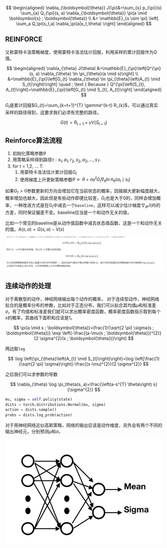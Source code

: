 $$
\begin{aligned}
\nabla_{\boldsymbol{\theta}} J(\pi)&=\sum_{s} p_{\pi}(s) \sum_{a} Q_{\pi}(s, a) \nabla_{\boldsymbol{\theta}} \pi(a \mid \boldsymbol{s} ; \boldsymbol{\theta}) \\
&= \mathbb{E}_{s \sim \pi} \left[ \sum_a Q_\pi(s_t,a) \nabla_\pi(a|s_t,\theta) \right]
\end{aligned}
$$

## REINFORCE

又称蒙特卡洛策略梯度，使用蒙特卡洛法估计回报，利用采样的累计回报作为$Q$值。

$$
\begin{aligned}
\nabla_{\theta} J(\theta) &=\mathbb{E}_{\pi}\left[Q^{\pi}(s, a) \nabla_{\theta} \ln \pi_{\theta}(a \mid s)\right] \\
&=\mathbb{E}_{\pi}\left[G_{t} \nabla_{\theta} \ln \pi_{\theta}\left(A_{t} \mid S_{t}\right)\right] \quad ; \text { Because } Q^{\pi}\left(S_{t}, A_{t}\right)=\mathbb{E}_{\pi}\left[G_{t} \mid S_{t}, A_{t}\right]
\end{aligned}
$$

$G_t$是累计回报$G_{t}=\sum_{k=t+1}^{T} \gamma^{k-t} R_{k}$，可以通过真实采样的路径得到，这要求我们必须有完整的路径。

$$
G(t)=R_{t+1}+\gamma V\left(S_{t+1}\right)
$$

## **Reinforce**算法流程

1. 初始化策略参数$\theta$
2. 用策略采样得到路径$\tau : s_1,a_1,r_2,s_2,a_2,\dots,s_T.$
3. for t = 1,2, ... T:
   1. 用蒙特卡洛法估计累计回报$G_t$
   2. 使用梯度上升更新策略参数$\theta \leftarrow \theta+\alpha \gamma^{t} G_{t} \nabla_{\theta} \ln \pi_{\theta}\left(a_{t} \mid s_{t}\right)$

如果$G_t>0$参数更新的方向会增加它在当前状态的概率，回报越大更新幅度越大，概率增加也越大，因此但是有些动作即便比较差，$G_t$也是大于0的，同样会增加概率，一种改进方式是在$G_t$中减去一个`baseline`，这样可以减少估计梯度$\nabla_\theta J(\theta)$的方差，同时保证偏差不变。baseline应当是一个和动作无关的值，

比如一个常见的baseline是从动作值函数中减去状态值函数，这是一个和动作无关的值。$A(s,a)=G(s,a)-V(s)$

![image.png](assets/image-20210728163407-iyx98b4.png)

## 连续动作的处理

对于离散型的动作，神经网络输出每个动作的概率， 对于连续型动作，神经网络拟合的是概率分布的参数，比如对于正态分布，我们可以拟合其均值$\mu$和标准差$\sigma$。有了均值和标准差我们就可以求出概率密度函数，概率密度函数指示取到每个$x$的概率，其曲线下面积和应该是1。

$$
\pi(a \mid s ; \boldsymbol{\theta})=\frac{1}{\sqrt{2 \pi} \sigma(s ; \boldsymbol{\theta})} \exp \left(-\frac{(a-\mu(s ; \boldsymbol{\theta}))^{2}}{2 \sigma^{2}(s ; \boldsymbol{\theta})}\right)
$$

两边取`log`

$$
\log \left(\pi_{\theta}\left(A_{t} \mid S_{t}\right)\right)=\log \left[\frac{1}{\sqrt{2 \pi} \sigma}\right]-\frac{(x-\mu)^{2}}{2 \sigma^{2}}
$$

之后我们可以求参数的导数

$$
\nabla_{\theta} \log \pi_\theta(s, a)=\frac{\left(a-s^{T} \theta\right) s}{\sigma^{2}}
$$

```python
mu, sigma = self.policy(state)
dists = torch.distributions.Normal(mu, sigma)
action = dists.sample()
probs = dists.log_prob(action)
```

对于用神经网络近似高斯策略，网络的输出应该是动作维度，另外会有两个不同的输出神经元，分别预测$\mu$和$\sigma$。

![image.png](assets/image-20210728125757-v2l28d0.png)